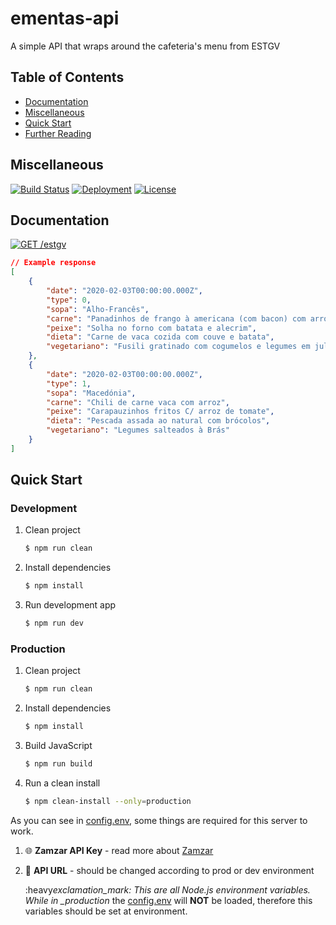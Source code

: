 # ementas-api

A simple API that wraps around the cafeteria's menu from ESTGV

## Table of Contents

-   [Documentation](#documentation)
-   [Miscellaneous](#miscellaneous)
-   [Quick Start](#quick-start)
-   [Further Reading](#further-reading)

## Miscellaneous

[![Build Status](https://travis-ci.com/Guergeiro/ementas-api.svg?branch=master)](https://travis-ci.com/Guergeiro/ementas-api) [![Deployment](https://img.shields.io/static/v1?label=heroku&logo=heroku&message=Deployment&color=informational)](https://www.heroku.com/) [![License](https://img.shields.io/github/license/Guergeiro/ementas-api)](./LICENSE)

## Documentation

[![GET /estgv](https://img.shields.io/static/v1?label=GET&message=%2Festgv&color=yellow)](https://ementas-api.herokuapp.com/estgv)

```json
// Example response
[
    {
        "date": "2020-02-03T00:00:00.000Z",
        "type": 0,
        "sopa": "Alho-Francês",
        "carne": "Panadinhos de frango à americana (com bacon) com arroz de",
        "peixe": "Solha no forno com batata e alecrim",
        "dieta": "Carne de vaca cozida com couve e batata",
        "vegetariano": "Fusili gratinado com cogumelos e legumes em juliana"
    },
    {
        "date": "2020-02-03T00:00:00.000Z",
        "type": 1,
        "sopa": "Macedónia",
        "carne": "Chili de carne vaca com arroz",
        "peixe": "Carapauzinhos fritos C/ arroz de tomate",
        "dieta": "Pescada assada ao natural com brócolos",
        "vegetariano": "Legumes salteados à Brás"
    }
]
```

## Quick Start

### Development

1. Clean project
    ```bash
    $ npm run clean
    ```
2. Install dependencies
    ```bash
    $ npm install
    ```
3. Run development app
    ```bash
    $ npm run dev
    ```

### Production

1. Clean project
    ```bash
    $ npm run clean
    ```
2. Install dependencies
    ```bash
    $ npm install
    ```
3. Build JavaScript
    ```bash
    $ npm run build
    ```
4. Run a clean install
    ```bash
    $ npm clean-install --only=production
    ```

As you can see in [config.env](https://github.com/Guergeiro/ementas-api/blob/master/src/config.env), some things are required for this server to work.

1. :globe_with_meridians: **Zamzar API Key** - read more about [Zamzar](https://developers.zamzar.com/)
2. :construction: **API URL** - should be changed according to prod or dev environment

    :heavy*exclamation_mark: This are all Node.js environment variables. While in \_production* the [config.env](https://github.com/Guergeiro/ementas-api/blob/master/src/config.env) will **NOT** be loaded, therefore this variables should be set at environment.

